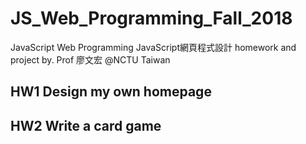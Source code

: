 # JS_Web_Programming_Fall_2018

JavaScript Web Programming 
JavaScript網頁程式設計 
homework and project by. Prof 廖文宏 @NCTU Taiwan

## HW1 Design my own homepage
## HW2 Write a card game
